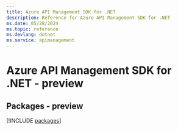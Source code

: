 ```yaml
---
title: Azure API Management SDK for .NET
description: Reference for Azure API Management SDK for .NET
ms.date: 05/28/2024
ms.topic: reference
ms.devlang: dotnet
ms.service: apimanagement
---
```

# Azure API Management SDK for .NET - preview
## Packages - preview
[!INCLUDE [packages](api-management-index.md)]